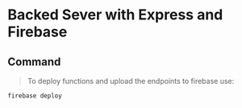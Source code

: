 # Backed Sever with Express and Firebase

## Command

> To deploy functions and upload the endpoints to firebase use:

`````
firebase deploy
`````